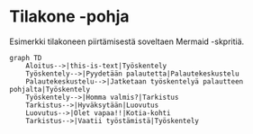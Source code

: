 # Tilakone -pohja

Esimerkki tilakoneen piirtämisestä soveltaen Mermaid -skpritiä. 

```mermaid
graph TD
    Aloitus-->|this-is-text|Työskentely
    Työskentely-->|Pyydetään palautetta|Palautekeskustelu
    Palautekeskustelu-->|Jatketaan työskentelyä palautteen pohjalta|Työskentely
    Työskentely-->|Homma valmis?|Tarkistus
    Tarkistus-->|Hyväksytään|Luovutus
    Luovutus-->|Olet vapaa!!|Kotia-kohti
    Tarkistus-->|Vaatii työstämistä|Työskentely

```

